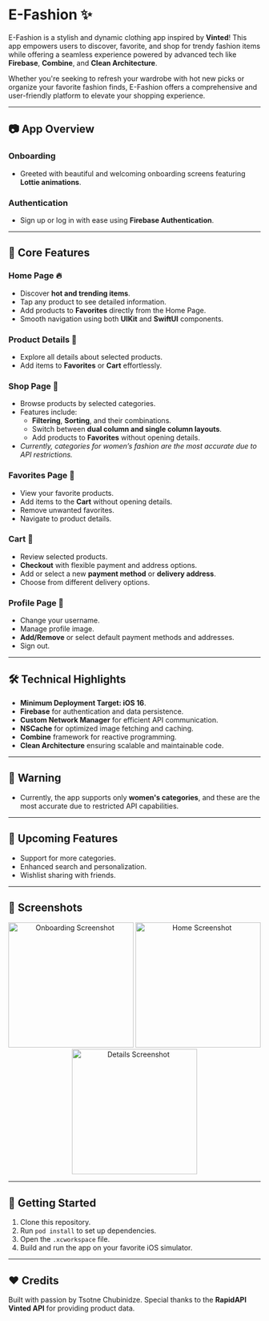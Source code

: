 # E-Fashion ✨ 

E-Fashion is a stylish and dynamic clothing app inspired by **Vinted**! This app empowers users to discover, favorite, and shop for trendy fashion items while offering a seamless experience powered by advanced tech like **Firebase**, **Combine**, and **Clean Architecture**. 

Whether you're seeking to refresh your wardrobe with hot new picks or organize your favorite fashion finds, E-Fashion offers a comprehensive and user-friendly platform to elevate your shopping experience.

---

## 📷 App Overview

### Onboarding
- Greeted with beautiful and welcoming onboarding screens featuring **Lottie animations**.

### Authentication
- Sign up or log in with ease using **Firebase Authentication**.

---

## 🛒️ Core Features

### Home Page 🔥
- Discover **hot and trending items**.
- Tap any product to see detailed information.
- Add products to **Favorites** directly from the Home Page.
- Smooth navigation using both **UIKit** and **SwiftUI** components.

### Product Details 🛵
- Explore all details about selected products.
- Add items to **Favorites** or **Cart** effortlessly.

### Shop Page 🍒
- Browse products by selected categories.
- Features include:
  - **Filtering**, **Sorting**, and their combinations.
  - Switch between **dual column and single column layouts**.
  - Add products to **Favorites** without opening details.
- _Currently, categories for women’s fashion are the most accurate due to API restrictions._

### Favorites Page 💞
- View your favorite products.
- Add items to the **Cart** without opening details.
- Remove unwanted favorites.
- Navigate to product details.

### Cart 🛒
- Review selected products.
- **Checkout** with flexible payment and address options.
- Add or select a new **payment method** or **delivery address**.
- Choose from different delivery options.

### Profile Page 👤
- Change your username.
- Manage profile image.
- **Add/Remove** or select default payment methods and addresses.
- Sign out.

---

## 🛠️ Technical Highlights

- **Minimum Deployment Target: iOS 16**.
- **Firebase** for authentication and data persistence.
- **Custom Network Manager** for efficient API communication.
- **NSCache** for optimized image fetching and caching.
- **Combine** framework for reactive programming.
- **Clean Architecture** ensuring scalable and maintainable code.

---

## 🚨 Warning
- Currently, the app supports only **women's categories**, and these are the most accurate due to restricted API capabilities.

---

## 🌟 Upcoming Features
- Support for more categories.
- Enhanced search and personalization.
- Wishlist sharing with friends.

---

## 📲 Screenshots

<div align="center">
  <img src="https://github.com/user-attachments/assets/14433d4d-86a2-4bd9-b46e-36c527622179" alt="Onboarding Screenshot" width="250">
  <img src="https://github.com/user-attachments/assets/9c6cb366-4c5c-49f9-b36a-baefec22805c" alt="Home Screenshot" width="250">
  <img src="https://github.com/user-attachments/assets/8920bad6-52a3-4fcc-8240-4fffe8a14950" alt="Details Screenshot" width="250">
</div>

---

## 🚀 Getting Started
1. Clone this repository.
2. Run `pod install` to set up dependencies.
3. Open the `.xcworkspace` file.
4. Build and run the app on your favorite iOS simulator.

---

## ❤️ Credits
Built with passion by Tsotne Chubinidze. Special thanks to the **RapidAPI Vinted API** for providing product data.
